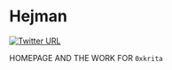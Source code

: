 # Hejman

[![Twitter URL](https://img.shields.io/twitter/follow/0xkrita?style=social)](https://twitter.com/0xkrita)

HOMEPAGE AND THE WORK FOR `0xkrita`
